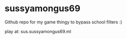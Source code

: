 # sussyamongus69

Github repo for my game thingy to bypass school filters :)


play at:
sus.sussyamongus69.ml